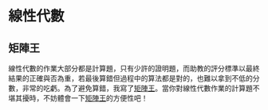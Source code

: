 # 線性代數
## 矩陣王
線性代數的作業大部分都是計算題，只有少許的證明題，而助教的評分標準以最終結果的正確與否為重，若最後算錯但過程中的算法都是對的，也難以拿到不低的分數，非常的吃虧。為了避免算錯，我寫了[矩陣王](https://github.com/701-coder/grade1/blob/main/%E7%B7%9A%E6%80%A7%E4%BB%A3%E6%95%B8/matrixKing.cpp)。當你對線性代數作業的計算題不堪其擾時，不妨體會一下[矩陣王](https://github.com/701-coder/grade1/blob/main/%E7%B7%9A%E6%80%A7%E4%BB%A3%E6%95%B8/matrixKing.cpp)的方便性吧！
